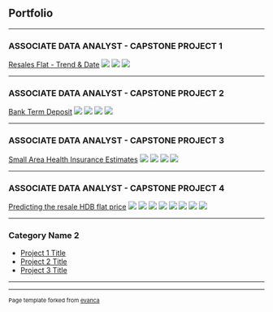 ## Portfolio

---

### ASSOCIATE DATA ANALYST - CAPSTONE PROJECT 1

[Resales Flat - Trend & Date](/sample_page)
<img src="images/Project 1.png?raw=true"/>
<img src="images/Project 1 - Trend.png?raw=true"/>
<img src="images/Project 1 - Data.png?raw=true"/>

---

### ASSOCIATE DATA ANALYST - CAPSTONE PROJECT 2

[Bank Term Deposit](/pdf/sample_presentation.pdf)
<img src="images/Project 2_SQL.png?raw=true"/>
<img src="images/Project 2_DB1.png?raw=true"/>
<img src="images/Project 2_DB2.png?raw=true"/>
<img src="images/Project 2_DB3.png?raw=true"/>

---

### ASSOCIATE DATA ANALYST - CAPSTONE PROJECT 3

[Small Area Health Insurance Estimates](/pdf/sample_presentation.pdf)
<img src="images/Project 3.1.jpg?raw=true"/>
<img src="images/Project 3.2.jpg?raw=true"/>
<img src="images/Project 3.3.jpg?raw=true"/>
<img src="images/Project 3.4.jpg?raw=true"/>

---

### ASSOCIATE DATA ANALYST - CAPSTONE PROJECT 4

[Predicting the resale HDB flat price](/pdf/sample_presentation.pdf)
<img src="images/Project 4.1.png?raw=true"/>
<img src="images/Project 4.2.png?raw=true"/>
<img src="images/Project 4.3.png?raw=true"/>
<img src="images/Project 4.4.png?raw=true"/>
<img src="images/Project 4.5.png?raw=true"/>
<img src="images/Project 4.6.png?raw=true"/>
<img src="images/Project 4.7.png?raw=true"/>
<img src="images/Project 4.8.png?raw=true"/>

---


### Category Name 2

- [Project 1 Title](http://example.com/)
- [Project 2 Title](http://example.com/)
- [Project 3 Title](http://example.com/)

---




---
<p style="font-size:11px">Page template forked from <a href="https://github.com/evanca/quick-portfolio">evanca</a></p>
<!-- Remove above link if you don't want to attibute -->
